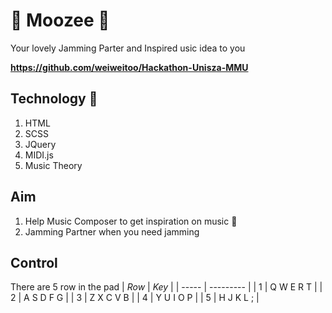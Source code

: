 # :musical_note: Moozee :musical_note:
Your lovely Jamming Parter and Inspired usic idea to you

**https://github.com/weiweitoo/Hackathon-Unisza-MMU**

## Technology :musical_note:
1. HTML
2. SCSS
3. JQuery
4. MIDI.js
5. Music Theory

## Aim
1. Help Music Composer to get inspiration on music :musical_note:
2. Jamming Partner when you need jamming

## Control
There are 5 row in the pad
| *Row* | *Key* 	|
| -----	| --------- |
| 1		| Q W E R T |
| 2		| A S D F G |
| 3 	| Z X C V B |
| 4		| Y U I O P |
| 5 	| H J K L ; |